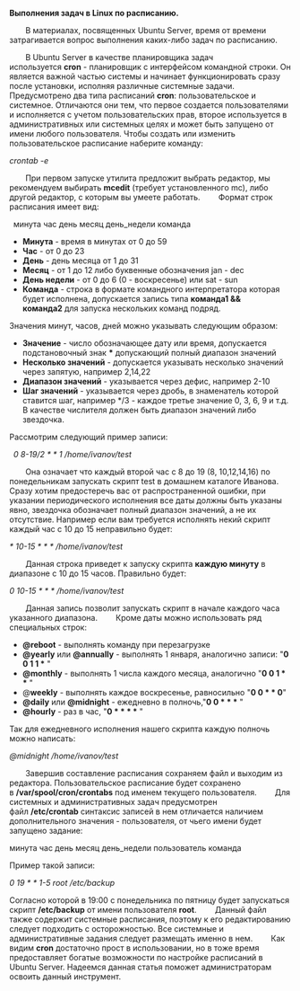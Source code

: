 ﻿**Выполнения задач в Linux по расписанию.**

`    `В материалах, посвященных Ubuntu Server, время от времени затрагивается вопрос выполнения каких-либо задач по расписанию. 

`    `В Ubuntu Server в качестве планировщика задач используется **cron** - планировщик с интерфейсом командной строки. Он является важной частью системы и начинает функционировать сразу после установки, исполняя различные системные задачи. 
`    `Предусмотрено два типа расписаний **cron**: пользовательское и системное. Отличаются они тем, что первое создается пользователями и исполняется с учетом пользовательских прав, второе используется в административных или системных целях и может быть запущено от имени любого пользователя.
Чтобы создать или изменить пользовательское расписание наберите команду:

*crontab -e*

`    `При первом запуске утилита предложит выбрать редактор, мы рекомендуем выбирать **mcedit** (требует установленного mc), либо другой редактор, с которым вы умеете работать.
`    `Формат строк расписания имеет вид:

` `минута час день месяц день\_недели команда

- **Минута** - время в минутах от 0 до 59
- **Час** - от 0 до 23
- **День** - день месяца от 1 до 31
- **Месяц** - от 1 до 12 либо буквенные обозначения jan - dec
- **День недели** - от 0 до 6 (0 - воскресенье) или sat - sun
- **Команда** - строка в формате командного интерпретатора которая будет исполнена, допускается запись типа **команда1 && команда2** для запуска нескольких команд подряд.

Значения минут, часов, дней можно указывать следующим образом:

- **Значение** - число обозначающее дату или время, допускается подстановочный знак **\*** допускающий полный диапазон значений
- **Несколько значений** - допускается указывать несколько значений через запятую, например 2,14,22
- **Диапазон значений** - указывается через дефис, например 2-10
- **Шаг значений** - указывается через дробь, в знаменатель которой ставится шаг, например \*/3 - каждое третье значение 0, 3, 6, 9 и т.д. В качестве числителя должен быть диапазон значений либо звездочка.

Рассмотрим следующий пример записи:

` `*0 8-19/2 \* \* 1 /home/ivanov/test*

`    `Она означает что каждый второй час с 8 до 19 (8, 10,12,14,16) по понедельникам запускать скрипт test в домашнем каталоге Иванова.
`    `Сразу хотим предостеречь вас от распространенной ошибки, при указании периодического исполнения все даты должны быть указаны явно, звездочка обозначает полный диапазон значений, а не их отсутствие. Например если вам требуется исполнять некий скрипт каждый час с 10 до 15 неправильно будет:

*\* 10-15 \* \* \* /home/ivanov/test*

`    `Данная строка приведет к запуску скрипта **каждую минуту** в диапазоне с 10 до 15 часов. Правильно будет:

*0 10-15 \* \* \* /home/ivanov/test*

`    `Данная запись позволит запускать скрипт в начале каждого часа указанного диапазона.
`    `Кроме даты можно использовать ряд специальных строк:

- **@reboot** - выполнять команду при перезагрузке
- **@yearly** или **@annually** - выполнять 1 января, аналогично записи: "**0 0 1 1 \*** "
- **@monthly** - выполнять 1 числа каждого месяца, аналогично "**0 0 1 \* \*** "
- @**weekly** - выполнять каждое воскресенье, равносильно "**0 0 \* \* 0**"
- **@daily** или **@midnight** - ежедневно в полночь,"**0 0 \* \* \*** "
- **@hourly** - раз в час, "**0 \* \* \* \*** "

Так для ежедневного исполнения нашего скрипта каждую полночь можно написать:

*@midnight /home/ivanov/test*

`    `Завершив составление расписания сохраняем файл и выходим из редактора. Пользовательское расписание будет сохранено в **/var/spool/cron/crontabs** под именем текущего пользователя.
`    `Для системных и административных задач предусмотрен файл **/etc/crontab** синтаксис записей в нем отличается наличием дополнительного значения - пользователя, от чьего имени будет запущено задание:

минута час день месяц день\_недели пользователь команда

Пример такой записи:

*0 19 \* \* 1-5 root /etc/backup*

Согласно которой в 19:00 с понедельника по пятницу будет запускаться скрипт **/etc/backup** от имени пользователя **root**.
`    `Данный файл также содержит системные расписания, поэтому к его редактированию следует подходить с осторожностью. Все системные и административные задания следует размещать именно в нем.
`    `Как видим **cron** достаточно прост в использовании, но в тоже время предоставляет богатые возможности по настройке расписаний в Ubuntu Server. Надеемся данная статья поможет администраторам освоить данный инструмент.

